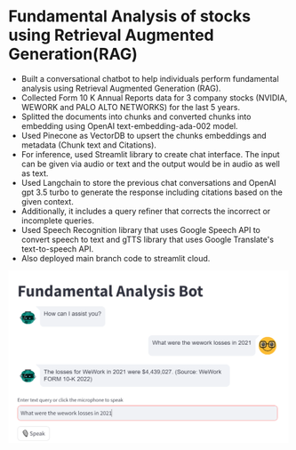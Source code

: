 # Fundamental Analysis of stocks using Retrieval Augmented Generation(RAG)

- Built a conversational chatbot to help individuals perform fundamental analysis using Retrieval Augmented Generation (RAG).
- Collected  Form 10 K Annual Reports data for 3  company stocks (NVIDIA, WEWORK and PALO ALTO NETWORKS) for the last 5 years.
- Splitted the documents into chunks and converted chunks into embedding using OpenAI text-embedding-ada-002 model.
- Used Pinecone as VectorDB to upsert the chunks embeddings and metadata (Chunk text and Citations). 
- For inference, used Streamlit library to create chat interface. The input can be given via audio or text and the output would be in audio as well as text.
- Used Langchain to store the previous chat conversations and OpenAI gpt 3.5 turbo to generate the response including citations based on the given context.
- Additionally, it includes a query refiner that corrects the  incorrect or incomplete queries.
- Used Speech Recognition library that uses Google Speech API to convert speech to text and gTTS library that uses Google Translate's text-to-speech API.
- Also deployed main branch code to streamlit cloud.

![Alt text](chatui.png)